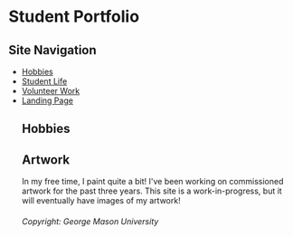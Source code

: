 
</html>
<body>
<h1> Student Portfolio </h1>
  <h2> Site Navigation </h2>
<nav>
    <ul>
     <li><a href="https://mswartze-creator.github.io/Hobbies/">Hobbies</a>
      <li><a href="https://mswartze-creator.github.io/Student-Life/">Student Life</a>
      <li><a href="https://mswartze-creator.github.io/Volunteer-Work/">Volunteer Work</a>
      <li><a href="https://mswartze-creator.github.io/Student-Portfolio/">Landing Page</a>

<h1>Hobbies</h1>

<h2>Artwork</h2>
<p> In my free time, I paint quite a bit! I've been working on commissioned artwork for the past three years. This site is a work-in-progress, but it will eventually have images of my artwork!</p>

<footer> <h6> Copyright: George Mason University </h6> </footer>

